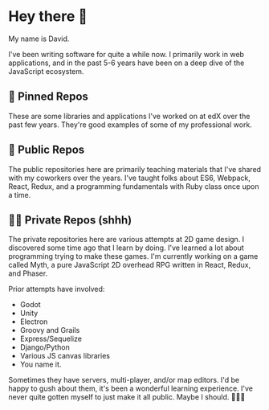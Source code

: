 # Hey there 👋

My name is David.

I've been writing software for quite a while now.  I primarily work in web applications, and in the past 5-6 years have been on a deep dive of the JavaScript ecosystem.  

## 📌 Pinned Repos

These are some libraries and applications I've worked on at edX over the past few years.  They're good examples of some of my professional work.

## 📖 Public Repos

The public repositories here are primarily teaching materials that I've shared with my coworkers over the years.  I've taught folks about ES6, Webpack, React, Redux, and a programming fundamentals with Ruby class once upon a time.

## 🕵🏼 Private Repos (shhh)

The private repositories here are various attempts at 2D game design. I discovered some time ago that I learn by doing. I've learned a lot about programming trying to make these games. I'm currently working on a game called Myth, a pure JavaScript 2D overhead RPG written in React, Redux, and Phaser.  

Prior attempts have involved:

- Godot
- Unity
- Electron
- Groovy and Grails
- Express/Sequelize
- Django/Python
- Various JS canvas libraries
- You name it.  

Sometimes they have servers, multi-player, and/or map editors.  I'd be happy to gush about them, it's been a wonderful learning experience.  I've never quite gotten myself to just make it all public.  Maybe I should. 🤷🏼‍♂️

<!--
**davidjoy/davidjoy** is a ✨ _special_ ✨ repository because its `README.md` (this file) appears on your GitHub profile.

Here are some ideas to get you started:

- 🔭 I’m currently working on ...
- 🌱 I’m currently learning ...
- 👯 I’m looking to collaborate on ...
- 🤔 I’m looking for help with ...
- 💬 Ask me about ...
- 📫 How to reach me: ...
- 😄 Pronouns: ...
- ⚡ Fun fact: ...
-->
